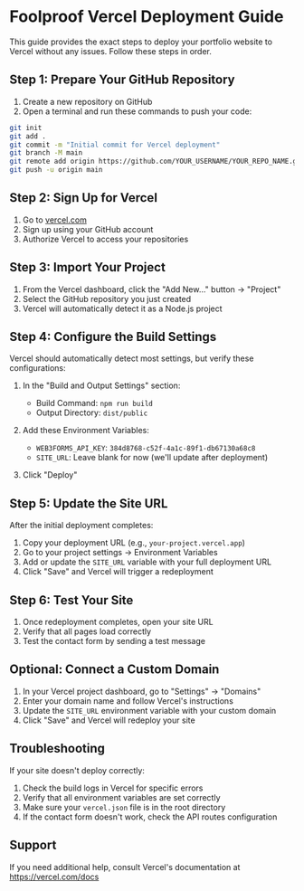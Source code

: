 # Foolproof Vercel Deployment Guide

This guide provides the exact steps to deploy your portfolio website to Vercel without any issues. Follow these steps in order.

## Step 1: Prepare Your GitHub Repository

1. Create a new repository on GitHub
2. Open a terminal and run these commands to push your code:

```bash
git init
git add .
git commit -m "Initial commit for Vercel deployment"
git branch -M main
git remote add origin https://github.com/YOUR_USERNAME/YOUR_REPO_NAME.git
git push -u origin main
```

## Step 2: Sign Up for Vercel

1. Go to [vercel.com](https://vercel.com)
2. Sign up using your GitHub account
3. Authorize Vercel to access your repositories

## Step 3: Import Your Project

1. From the Vercel dashboard, click the "Add New..." button → "Project"
2. Select the GitHub repository you just created
3. Vercel will automatically detect it as a Node.js project

## Step 4: Configure the Build Settings

Vercel should automatically detect most settings, but verify these configurations:

1. In the "Build and Output Settings" section:
   - Build Command: `npm run build`
   - Output Directory: `dist/public`

2. Add these Environment Variables:
   - `WEB3FORMS_API_KEY`: `384d8768-c52f-4a1c-89f1-db67130a68c8`
   - `SITE_URL`: Leave blank for now (we'll update after deployment)

3. Click "Deploy"

## Step 5: Update the Site URL

After the initial deployment completes:

1. Copy your deployment URL (e.g., `your-project.vercel.app`)
2. Go to your project settings → Environment Variables
3. Add or update the `SITE_URL` variable with your full deployment URL
4. Click "Save" and Vercel will trigger a redeployment

## Step 6: Test Your Site

1. Once redeployment completes, open your site URL
2. Verify that all pages load correctly
3. Test the contact form by sending a test message

## Optional: Connect a Custom Domain

1. In your Vercel project dashboard, go to "Settings" → "Domains"
2. Enter your domain name and follow Vercel's instructions
3. Update the `SITE_URL` environment variable with your custom domain
4. Click "Save" and Vercel will redeploy your site

## Troubleshooting

If your site doesn't deploy correctly:

1. Check the build logs in Vercel for specific errors
2. Verify that all environment variables are set correctly
3. Make sure your `vercel.json` file is in the root directory
4. If the contact form doesn't work, check the API routes configuration

## Support

If you need additional help, consult Vercel's documentation at https://vercel.com/docs